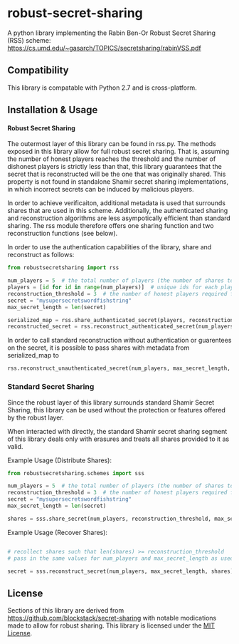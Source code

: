 # robust-secret-sharing
A python library implementing the Rabin Ben-Or Robust Secret Sharing (RSS) scheme: https://cs.umd.edu/~gasarch/TOPICS/secretsharing/rabinVSS.pdf

## Compatibility
This library is compatable with Python 2.7 and is cross-platform.

## Installation & Usage

#### Robust Secret Sharing
The outermost layer of this library can be found in rss.py. The methods exposed in this library allow for full robust secret sharing. 
That is, assuming the number of honest players reaches the threshold and the number of dishonest players is strictly less than that, this library guarantees that the secret that is reconstructed will be the one that was originally shared. This property is not found in standalone Shamir secret sharing implementations, in which incorrect secrets can be induced by malicious players.

In order to achieve verificaiton, additional metadata is used that surrounds shares that are used in this scheme. Additionally, the authenticated sharing and reconstruction algorithms are less asympotically efficient than standard sharing. The rss module therefore offers one sharing function and two reconstruction functions (see below). 

In order to use the authentication capabilities of the library, share and reconstruct as follows:

```python
from robustsecretsharing import rss

num_players = 5  # the total number of players (the number of shares to create)
players = [id for id in range(num_players)]  # unique ids for each player
reconstruction_threshold = 3  # the number of honest players required for recovery of the secret
secret = "mysupersecretswordfishstring"
max_secret_length = len(secret)

serialized_map = rss.share_authenticated_secret(players, reconstruction_threshold, max_secret_length, secret)
reconstructed_secret = rss.reconstruct_authenticated_secret(num_players, reconstruction_threshold, max_secret_length, serialized_map)
```

In order to call standard reconstruction without authentication or guarentees on the secret, it is possible to pass shares with metadata from serialized_map to 

```python
rss.reconstruct_unauthenticated_secret(num_players, max_secret_length, serialized_map)
```

### Standard Secret Sharing
Since the robust layer of this library surrounds standard Shamir Secret Sharing, this library can be used without the protection or features offered by the robust layer.

When interacted with directly, the standard Shamir secret sharing segment of this library deals only with erasures and treats all shares provided to it as valid.

Example Usage (Distribute Shares):

```python
from robustsecretsharing.schemes import sss

num_players = 5  # the total number of players (the number of shares to create)
reconstruction_threshold = 3  # the number of honest players required for recovery of the secret
secret = "mysupersecretswordfishstring"
max_secret_length = len(secret)

shares = sss.share_secret(num_players, reconstruction_threshold, max_secret_length, secret)  # shares to distribute
```
Example Usage (Recover Shares):

```python

# recollect shares such that len(shares) >= reconstruction_threshold
# pass in the same values for num_players and max_secret_length as used for sharing

secret = sss.reconstruct_secret(num_players, max_secret_length, shares)
```

## License

Sections of this library are derived from https://github.com/blockstack/secret-sharing with notable modications made to allow for robust sharing.
This library is licensed under the [MIT License](./LICENSE).
